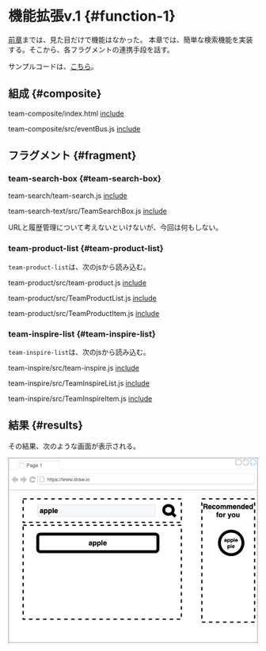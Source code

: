 # 機能拡張v.1 {#function-1}

[前章](./03_styling.html)までは、見た目だけで機能はなかった。
本章では、簡単な検索機能を実装する。そこから、各フラグメントの連携手段を話す。

<!-- textlint-disable -->

サンプルコードは、[こちら](https://github.com/Silver-birder/Introduction_to_Micro_Frontends/tree/main/contents/tutorial/21_client_side_composition_tutorial/src/04_function_1/)。

<!-- textlint-enable -->

## 組成 {#composite}

team-composite/index.html
[include](./src/04_function_1/src/team-composite/index.html)

team-composite/src/eventBus.js
[include](./src/04_function_1/src/team-composite/src/eventBus.js)

## フラグメント {#fragment}
### team-search-box {#team-search-box}

team-search/team-search.js
[include](./src/04_function_1/src/team-search/team-search.js)

team-search-text/src/TeamSearchBox.js
[include](./src/04_function_1/src/team-search/src/TeamSearchBox.js)

URLと履歴管理について考えないといけないが、今回は何もしない。

### team-product-list {#team-product-list}
`team-product-list`は、次のjsから読み込む。

team-product/src/team-product.js
[include](./src/04_function_1/src/team-product/team-product.js)

team-product/src/TeamProductList.js
[include](./src/04_function_1/src/team-product/src/TeamProductList.js)

team-product/src/TeamProductItem.js
[include](./src/04_function_1/src/team-product/src/TeamProductItem.js)

### team-inspire-list {#team-inspire-list}
`team-inspire-list`は、次のjsから読み込む。

team-inspire/src/team-inspire.js
[include](./src/04_function_1/src/team-inspire/team-inspire.js)

team-inspire/src/TeamInspireList.js
[include](./src/04_function_1/src/team-inspire/src/TeamInspireList.js)

team-inspire/src/TeamInspireItem.js
[include](./src/04_function_1/src/team-inspire/src/TeamInspireItem.js)

## 結果 {#results}

その結果、次のような画面が表示される。

![04_function_1_client_side_composition_tutorial](../../../assets/images/drawio/tutorial/04_function_1_client_side_composition_tutorial.png)
